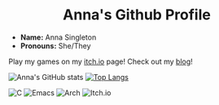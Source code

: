 <h1 align='center'>Anna's Github Profile</h1>
<ul>
  <li><b>Name:</b> Anna Singleton</li>
  <li><b>Pronouns:</b> She/They</li>
</ul>

Play my games on my [itch.io](https://annabeths.itch.io) page!
Check out my [blog](https://annabeths.github.io/)!
  
![Anna's GitHub stats](https://github-readme-stats.vercel.app/api?username=AnnabethS&theme=dracula&show_icons=true) [![Top Langs](https://github-readme-stats.vercel.app/api/top-langs/?username=AnnabethS&hide=javascript,html&layout=compact&theme=dracula)](https://github.com/anuraghazra/github-readme-stats)

![C](https://img.shields.io/badge/c-%2300599C.svg?style=for-the-badge&logo=c&logoColor=white)
![Emacs](https://img.shields.io/badge/Emacs-%237F5AB6.svg?&style=for-the-badge&logo=gnu-emacs&logoColor=white)
![Arch](https://img.shields.io/badge/Arch%20Linux-1793D1?logo=arch-linux&logoColor=fff&style=for-the-badge)
![Itch.io](https://img.shields.io/badge/Itch-%23FF0B34.svg?style=for-the-badge&logo=Itch.io&logoColor=white)

<!---
AnnabethS/AnnabethS is a ✨ special ✨ repository because its `README.md` (this file) appears on your GitHub profile.
You can click the Preview link to take a look at your changes.
--->
